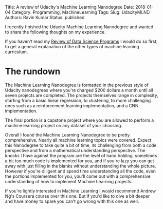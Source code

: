Title: A review of Udacity's Machine Learning Nanodegree
Date: 2018-01-04
Category: Programming, MachineLearning
Tags: 
Slug: UdacityMLND
Authors: Ravin Kumar
Status: published 


I recently finished the Udacity Machine Learning Nanodegree and wanted to share
the following thoughts on my experience.

If you haven't read my [Review of Data Science Programs]({filename}/DSGuide.md)
I would do so first, to get a general explanation of the other types
of machine learning curriculum.


# The rundown
The Machine Learning Nanodegree is formatted in the previous style of Udacity
nanodegrees where you're charged $200 dollars a month until all seven projects
are completed. The projects themselves range in complexity, starting from
a basic linear regression, to clustering, to more challenging ones
such as a reinforcement learning implementation, and a CNN implementation.  

The final portion is a capstone project where you are allowed to perform
a machine learning project on any dataset of your choosing.

Overall I found the Machine Learning Nanodegree to be pretty comprehensive.
Nearly all machine learning topics were covered. Expect this Nanodegree
to take quite a bit of time, its challenging from both a code perspective
and from a mathematical understanding perspective. The knocks I have 
against the program are the level of hand holding, sometimes a bit too much
code is implemented for you, and if you're lazy you can get away with just
filling in the blanks without understanding the whole picture. However
if you're diligent and spend time understanding all the code, even the 
portions implemented for you, you'll come out with a comprehensive understanding
of how to implement Machine Learning projects.

If you're lightly interested in Machine Learning I would recommend Andrew Ng's
Coursera course over this one. But if you'd like to dive a bit deeper
and have money to spare you can't go wrong with this one as well.
